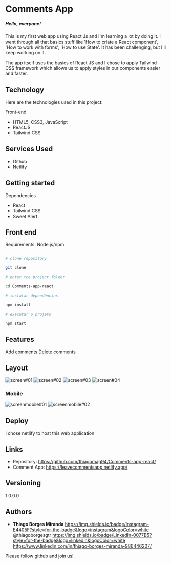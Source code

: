 # Comments App

##### Hello, everyone!

This is my first web app using React Js and I'm learning a lot by doing it. I went through all that basics stuff like 'How to criate a React component', 'How to work with forms', 'How to use State'. It has been challenging, but I'll keep working on it.

The app itself uses the basics of React JS and I chose to apply Tailwind CSS framework which allows us to apply styles in our components easier and faster.

## Technology 

Here are the technologies used in this project:

Front-end
* HTML5, CSS3, JavaScript
* ReactJS
* Tailwind CSS

## Services Used

* Github
* Netlify

## Getting started

 Dependencies
  - React
  - Tailwind CSS
  - Sweet Alert
  


##  Front end

Requirements: Node.js/npm 

```bash

# clone repository

git clone 

# enter the project folder

cd Comments-app-react

# instalar dependências

npm install

# executar o projeto

npm start

```


## Features 

Add comments
Delete comments

## Layout

![screen#01](https://user-images.githubusercontent.com/20890806/206933430-3c18c6a3-25ca-4001-ade0-7e74ce00221b.PNG)
![screen#02](https://user-images.githubusercontent.com/20890806/206933438-375c26b8-d9db-49ab-af3a-879d88341806.PNG)
![screen#03](https://user-images.githubusercontent.com/20890806/206933446-1fe4b84d-a16d-4b0c-ac4e-2bf417156617.PNG)
![screen#04](https://user-images.githubusercontent.com/20890806/206933457-d9d12249-49fa-44f8-89af-13299b72683a.PNG)

### Mobile
![screenmobile#01](https://user-images.githubusercontent.com/20890806/206933469-d1ef7093-4a8a-4b0a-8f79-bd214860ea62.PNG)
![screenmobile#02](https://user-images.githubusercontent.com/20890806/206933484-719eabd4-c86c-4802-91ab-9190ef5d1907.PNG)




## Deploy

I chose netlify to host this web application





## Links
  - Repository: https://github.com/thiagomag94/Comments-app-react/
  - Comment App: https://leavecommentsapp.netlify.app/


  ## Versioning

  1.0.0.0


  ## Authors

  * **Thiago Borges Miranda** 
  https://img.shields.io/badge/Instagram-E4405F?style=for-the-badge&logo=instagram&logoColor=white @thiagoborgesgtr
  https://img.shields.io/badge/LinkedIn-0077B5?style=for-the-badge&logo=linkedin&logoColor=white  https://www.linkedin.com/in/thiago-borges-miranda-986446207/

  Please follow github and join us!
 


